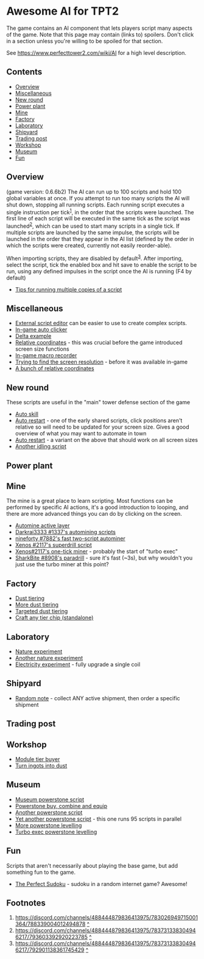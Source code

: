 # Awesome AI for TPT2

The game contains an AI component that lets players script many aspects of the game.  Note that this page may contain (links to) spoilers.  Don't click in a section unless you're willing to be spoiled for that section.

See https://www.perfecttower2.com/wiki/AI for a high level description.

## Contents

- [Overview](#overview)
- [Miscellaneous](#miscellaneous)
- [New round](#new-round)
- [Power plant](#power-plant)
- [Mine](#mine)
- [Factory](#factory)
- [Laboratory](#laboratory)
- [Shipyard](#shipyard)
- [Trading post](#trading-post)
- [Workshop](#workshop)
- [Museum](#museum)
- [Fun](#fun)

## Overview
(game version: 0.6.6b2)
The AI can run up to 100 scripts and hold 100 global variables at once.  If you attempt to run too many scripts the AI will shut down, stopping all running scripts.    Each running script executes a single instruction per tick<a name="footnote-1-ref"></a><sup>[1](#footnote-1)</sup>, in the order that the scripts were launched.  The first line of each script will be executed in the same tick as the script was launched<a name="footnote-2-ref"></a><sup>[2](#footnote-2)</sup>, which can be used to start many scripts in a single tick.  If multiple scripts are launched by the same impulse, the scripts will be launched in the order that they appear in the AI list (defined by the order in which the scripts were created, currently not easily reorder-able).

When importing scripts, they are disabled by default<a name="footnote-3-ref"></a><sup>[3](#footnote-3)</sup>.  After importing, select the script, tick the enabled box and hit save to enable the script to be run, using any defined impulses in the script once the AI is running (F4 by default)

- [Tips for running multiple copies of a script](https://discord.com/channels/488444879836413975/783731338304946217/798604851835174942)

## Miscellaneous

- [External script editor](https://kyromyr.github.io/perfect-tower/) can be easier to use to create complex scripts.
- [In-game auto clicker](https://discord.com/channels/488444879836413975/783731338304946217/783837888986873946)
- [Delta example](https://discord.com/channels/488444879836413975/783731338304946217/785323947884937226)
- [Relative coordinates](https://discord.com/channels/488444879836413975/783731338304946217/786398112440647700) - this was crucial before the game introduced screen size functions
- [In-game macro recorder](https://discord.com/channels/488444879836413975/783731338304946217/786467731137363984)
- [Trying to find the screen resolution](https://discord.com/channels/488444879836413975/783731338304946217/792239175981334538) - before it was available in-game
- [A bunch of relative coordinates](https://discord.com/channels/488444879836413975/783731338304946217/792256274145345608)

## New round
These scripts are useful in the "main" tower defense section of the game

- [Auto skill](https://discord.com/channels/488444879836413975/783731338304946217/783731855387918386)
- [Auto restart](https://discord.com/channels/488444879836413975/783731338304946217/785804221949411368) - one of the early shared scripts, click positions aren't relative so will need to be updated for your screen size.  Gives a good overview of what you may want to automate in town
- [Auto restart](https://discord.com/channels/488444879836413975/783731338304946217/793857420593201162) - a variant on the above that should work on all screen sizes
- [Another idling script](https://discord.com/channels/488444879836413975/783731338304946217/793857420593201162)

## Power plant

## Mine

The mine is a great place to learn scripting.  Most functions can be performed by specific AI actions, it's a good introduction to looping, and there are more advanced things you can do by clicking on the screen.

- [Automine active layer](https://discord.com/channels/488444879836413975/783731338304946217/783732998146490389)
- [Darkrai3333
#1337's automining scripts](https://discord.com/channels/488444879836413975/783731338304946217/783741985198571592)
- [nineforty
#7882's fast two-script autominer](https://discord.com/channels/488444879836413975/783731338304946217/785079688925413417)
- [Xenos
#2117's superdrill script](https://discord.com/channels/488444879836413975/783731338304946217/793398222575370270)
- [Xenos#2117's one-tick miner](https://discord.com/channels/488444879836413975/783731338304946217/794752593695080510) - probably the start of "turbo exec"
- [SharkBite
#8908's paradrill](https://discord.com/channels/488444879836413975/783731338304946217/796662930442551337) - sure it's fast (~3s), but why wouldn't you just use the turbo miner at this point?

## Factory

- [Dust tiering](https://discord.com/channels/488444879836413975/783731338304946217/783732405722808350)
- [More dust tiering](https://discord.com/channels/488444879836413975/783731338304946217/795419856777773057)
- [Targeted dust tiering](https://github.com/Takeces/tpt2-scripts/blob/main/dust_up.md)
- [Craft any tier chip (standalone)](https://discord.com/channels/488444879836413975/783731338304946217/800555528635023371)

## Laboratory

- [Nature experiment](https://discord.com/channels/488444879836413975/783731338304946217/783731613183639624)
- [Another nature experiment](https://discord.com/channels/488444879836413975/783731338304946217/787701079105339405)
- [Electricity experiment](https://discord.com/channels/488444879836413975/783731338304946217/791110848143687731) - fully upgrade a single coil

## Shipyard

- [Random note](https://discord.com/channels/488444879836413975/783731338304946217/791448799821430826) - collect ANY active shipment, then order a specific shipment

## Trading post

## Workshop

- [Module tier buyer](https://discord.com/channels/488444879836413975/783731338304946217/785311908756062229)
- [Turn ingots into dust](https://discord.com/channels/488444879836413975/783731338304946217/786718963521945621)

## Museum

- [Museum powerstone script](https://discord.com/channels/488444879836413975/783731338304946217/783731561962668072)
- [Powerstone buy, combine and equip](https://discord.com/channels/488444879836413975/783731338304946217/784604847508422656)
- [Another powerstone script](https://discord.com/channels/488444879836413975/783731338304946217/784924553394520074)
- [Yet another powerstone script](https://discord.com/channels/488444879836413975/783731338304946217/786584100545757235) - this one runs 95 scripts in parallel
- [More powerstone levelling](https://discord.com/channels/488444879836413975/783731338304946217/789502743098163260)
- [Turbo exec powerstone levelling](https://discord.com/channels/488444879836413975/783731338304946217/795750425474629674)
## Fun

Scripts that aren't necessarily about playing the base game, but add something fun to the game.

- [The Perfect Sudoku](https://discord.com/channels/488444879836413975/783731338304946217/798912035798384661) - sudoku in a random internet game? Awesome!

## Footnotes

1. <a name="footnote-1"></a> https://discord.com/channels/488444879836413975/783026949715001364/788339004012494878 [^](#footnote-1-ref)
2. <a name="footnote-2"></a> https://discord.com/channels/488444879836413975/783731338304946217/793603392920223785 [^](#footnote-2-ref)
3. <a name="footnote-3"></a> https://discord.com/channels/488444879836413975/783731338304946217/792901138361745429 [^](#footnote-3-ref)
